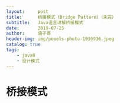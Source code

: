 ```yaml
---
layout:     post
title:      桥接模式（Bridge Pattern）（未完）
subtitle:   Java语言讲解桥接模式
date:       2019-07-25
author:     渣子哥
header-img: img/pexels-photo-1936936.jpeg
catalog: true
tags:
    - java8
    - 设计模式
---
```


# 桥接模式